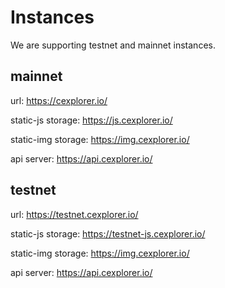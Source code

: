 # Instances

We are supporting testnet and mainnet instances.

## mainnet
url: https://cexplorer.io/

static-js storage: https://js.cexplorer.io/

static-img storage: https://img.cexplorer.io/

api server: https://api.cexplorer.io/

## testnet
url: https://testnet.cexplorer.io/

static-js storage: https://testnet-js.cexplorer.io/

static-img storage: https://img.cexplorer.io/

api server: https://api.cexplorer.io/
